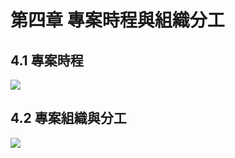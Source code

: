 # 第四章 專案時程與組織分工

## 4.1 專案時程

![](https://i.imgur.com/JzOQy29.jpg)

## 4.2 專案組織與分工

![](https://i.imgur.com/pU8wnqI.png)